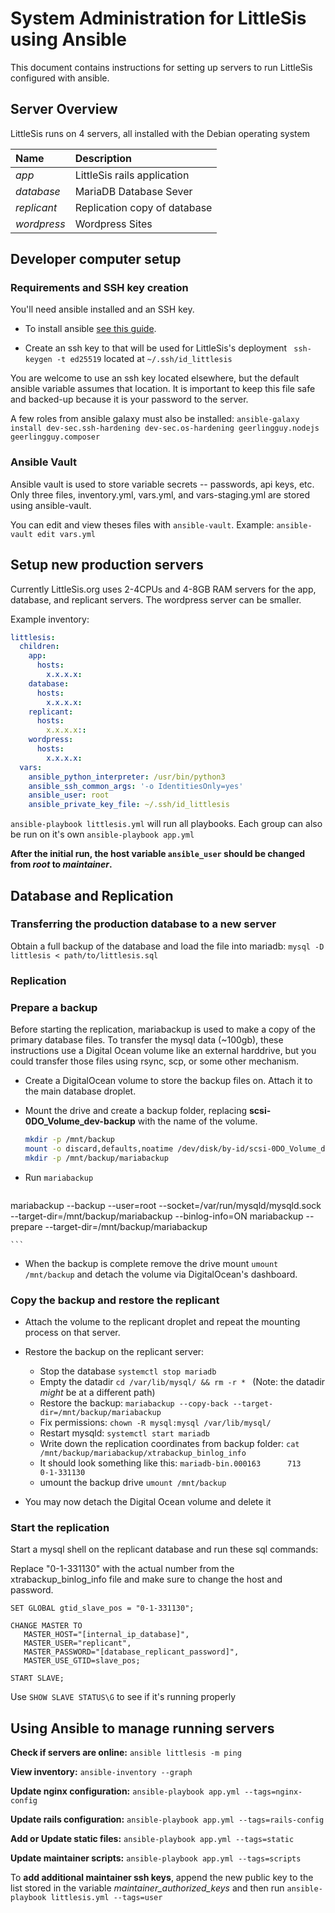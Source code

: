 # System Administration for LittleSis using Ansible

This document contains instructions for setting up servers to run LittleSis configured with ansible.

## Server Overview

LittleSis runs on 4 servers, all installed with the Debian operating system

| Name        | Description                  |
|:------------|:-----------------------------|
| *app*       | LittleSis rails application  |
| *database*  | MariaDB Database Sever       |
| *replicant* | Replication copy of database |
| *wordpress* | Wordpress Sites              |

## Developer computer setup
### Requirements and SSH key creation

You'll need ansible installed and an SSH key.

* To install ansible [see this guide](https://docs.ansible.com/ansible/latest/installation_guide/intro_installation.html).

* Create an ssh key to that will be used for LittleSis's deployment ```  ssh-keygen -t ed25519 ``` located at ` ~/.ssh/id_littlesis `

You are welcome to use an ssh key located elsewhere, but the default ansible variable assumes that location. It is important to keep this file safe and backed-up because it is your password to the server.

A few roles from ansible galaxy must also be installed: `ansible-galaxy install dev-sec.ssh-hardening dev-sec.os-hardening geerlingguy.nodejs geerlingguy.composer`

### Ansible Vault

Ansible vault is used to store variable secrets -- passwords, api keys, etc. Only three files, inventory.yml, vars.yml, and vars-staging.yml are stored using ansible-vault.

You can edit and view theses files with `ansible-vault`. Example: `ansible-vault edit vars.yml`

## Setup new production servers

Currently LittleSis.org uses 2-4CPUs and 4-8GB RAM servers for the app, database, and replicant servers. The wordpress server can be smaller.

Example inventory:

``` yaml
littlesis:
  children:
    app:
      hosts:
        x.x.x.x:
    database:
      hosts:
        x.x.x.x:
    replicant:
      hosts:
        x.x.x.x::
    wordpress:
      hosts:
        x.x.x.x:
  vars:
    ansible_python_interpreter: /usr/bin/python3
    ansible_ssh_common_args: '-o IdentitiesOnly=yes'
    ansible_user: root
    ansible_private_key_file: ~/.ssh/id_littlesis
```


` ansible-playbook littlesis.yml ` will run all playbooks. Each group can also be run on it's own `ansible-playbook app.yml`

**After the initial run, the host variable `ansible_user` should be changed from _root_ to _maintainer_.**

## Database and Replication

### Transferring the production database to a new server

Obtain a full backup of the database and load the file into mariadb: ` mysql -D littlesis < path/to/littlesis.sql `

### Replication

### Prepare a backup

Before starting the replication, mariabackup is used to make a copy of the primary database files. To transfer the mysql data (~100gb), these instructions use a Digital Ocean volume like an external harddrive, but you could transfer those files using rsync, scp, or some other mechanism.

- Create a DigitalOcean volume to store the backup files on. Attach it to the main database droplet.

- Mount the drive and create a backup folder, replacing __scsi-0DO_Volume_dev-backup__ with the name of the volume.

    ``` sh
    mkdir -p /mnt/backup
    mount -o discard,defaults,noatime /dev/disk/by-id/scsi-0DO_Volume_dev-backup /mnt/backup
    mkdir -p /mnt/backup/mariabackup
    ```

- Run `mariabackup`

    ``` sh

mariabackup --backup --user=root --socket=/var/run/mysqld/mysqld.sock --target-dir=/mnt/backup/mariabackup --binlog-info=ON
mariabackup --prepare --target-dir=/mnt/backup/mariabackup

    ```

- When the backup is complete remove the drive mount ` umount /mnt/backup ` and detach the volume via DigitalOcean's dashboard.

### Copy the backup and restore the replicant

- Attach the volume to the replicant droplet and repeat the mounting process on that server.

- Restore the backup on the replicant server:
  - Stop the database ` systemctl stop mariadb `
  - Empty the datadir `cd /var/lib/mysql/ && rm -r * ` (Note: the datadir *might* be at a different path)
  - Restore the backup: ` mariabackup --copy-back --target-dir=/mnt/backup/mariabackup `
  - Fix permissions: ` chown -R mysql:mysql /var/lib/mysql/ `
  - Restart mysqld: ` systemctl start mariadb `
  - Write down the replication coordinates from backup folder: ` cat /mnt/backup/mariabackup/xtrabackup_binlog_info `
  - It should look something like this: ` mariadb-bin.000163      713     0-1-331130 `
  - umount the backup drive ` umount /mnt/backup `

- You may now detach the Digital Ocean volume and delete it

### Start the replication

Start a mysql shell on the replicant database and run these sql commands:

Replace "0-1-331130" with the actual number from the xtrabackup_binlog_info file and make sure to change the host and password.

```
SET GLOBAL gtid_slave_pos = "0-1-331130";

CHANGE MASTER TO
   MASTER_HOST="[internal_ip_database]",
   MASTER_USER="replicant",
   MASTER_PASSWORD="[database_replicant_password]",
   MASTER_USE_GTID=slave_pos;

START SLAVE;
```

Use `SHOW SLAVE STATUS\G` to see if it's running properly

## Using Ansible to manage running servers

**Check if servers are online:** `ansible littlesis -m ping`

**View inventory:** `ansible-inventory --graph`

**Update nginx configuration:**  `ansible-playbook app.yml --tags=nginx-config`

**Update rails configuration:**  `ansible-playbook app.yml --tags=rails-config`

**Add or Update static files:**  `ansible-playbook app.yml --tags=static`

**Update maintainer scripts:**  `ansible-playbook app.yml --tags=scripts`

To **add additional maintainer ssh keys**, append the new public key to the list stored in the variable *maintainer_authorized_keys* and then run `ansible-playbook littlesis.yml --tags=user`
